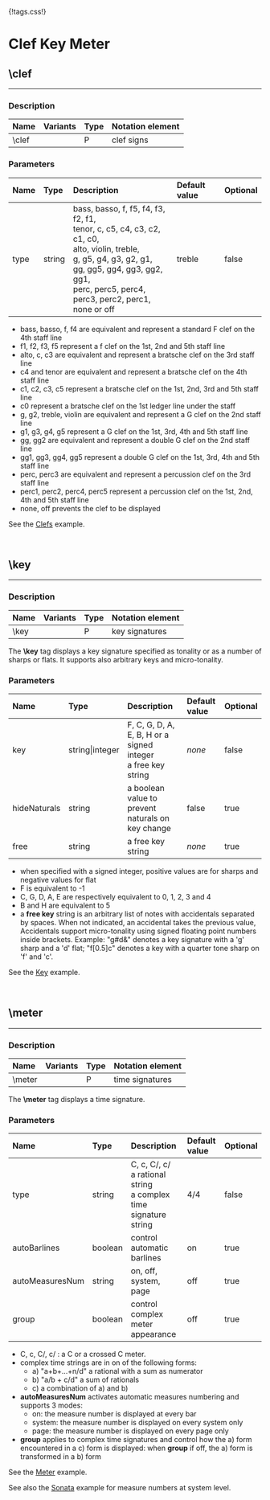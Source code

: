 {!tags.css!}

# Clef Key Meter


## \clef

-------

### Description

| Name | Variants | Type | Notation element |
| :----| :--------| :----| :----------------|
| \clef |  | P | clef signs |




### Parameters

| Name        	| Type   | Description    | Default value  | Optional |
| :------------ |:-------| :--------------| :------------- | :--------| 
| type | string | bass, basso, f, f5, f4, f3, f2, f1, <br />tenor, c, c5, c4, c3, c2, c1, c0, <br />alto, violin, treble, <br />g, g5, g4, g3, g2, g1, <br />gg, gg5, gg4, gg3, gg2, gg1, <br />perc, perc5, perc4, perc3, perc2, perc1, <br />none or off | treble | false |

- bass, basso, f, f4 are equivalent and represent a standard F clef on the 4th staff line
- f1, f2, f3, f5 represent a f clef on the 1st, 2nd and 5th staff line
- alto, c, c3 are equivalent and represent a bratsche clef on the 3rd staff line
- c4 and tenor are equivalent and represent a bratsche clef on the 4th staff line
- c1, c2, c3, c5 represent a bratsche clef on the 1st, 2nd, 3rd and 5th staff line
- c0 represent a bratsche clef on the 1st ledger line under the staff
- g, g2, treble, violin are equivalent and represent a G clef on the 2nd staff line
- g1, g3, g4, g5 represent a G clef on the 1st, 3rd, 4th and 5th staff line
- gg, gg2 are equivalent and represent a double G clef on the 2nd staff line
- gg1, gg3, gg4, gg5 represent a double G clef on the 1st, 3rd, 4th and 5th staff line
- perc, perc3 are equivalent and represent a percussion clef on the 3rd staff line
- perc1, perc2, perc4, perc5 represent a percussion clef on the 1st, 2nd, 4th and 5th staff line
- none, off prevents the clef to be displayed

See the [Clefs](../../../examples/clefkeymeter/) example.





<br />


## \key

-------

### Description

| Name | Variants | Type | Notation element |
| :----| :--------| :----| :----------------|
| \key |  | P | key signatures |

The **\key** tag displays a key signature specified as tonality or as a number of sharps or flats. It supports also arbitrary keys and micro-tonality.



### Parameters

| Name        	| Type   | Description    | Default value  | Optional |
| :------------ |:-------| :--------------| :------------- | :--------| 
| key | string\|integer | F, C, G, D, A, E, B, H or a signed integer<br />a free key string | *none* | false |
| hideNaturals | string | a boolean value to prevent naturals on key change | false | true |
| free | string | a free key string | *none* | true |

- when specified with a signed integer, positive values are for sharps and negative values for flat
- F is equivalent to -1
- C, G, D, A, E are respectively equivalent to 0, 1, 2, 3 and 4
- B and H are equivalent to 5
- a **free key** string is an arbitrary list of notes with accidentals separated by spaces. When not indicated, an accidental takes the previous value, Accidentals support micro-tonality using signed floating point numbers inside brackets. Example: "g#d&" denotes a key signature with a 'g' sharp and a 'd' flat; "f[0.5]c" denotes a key with a quarter tone sharp on 'f' and 'c'.

See the [Key](../../../examples/clefkeymeter/) example.





<br />


## \meter

-------

### Description

| Name | Variants | Type | Notation element |
| :----| :--------| :----| :----------------|
| \meter |  | P | time signatures |

The **\meter** tag displays a time signature.



### Parameters

| Name        	| Type   | Description    | Default value  | Optional |
| :------------ |:-------| :--------------| :------------- | :--------| 
| type | string | C, c, C/, c/<br />a rational string<br />a complex time signature string | 4/4 | false |
| autoBarlines | boolean | control automatic barlines | on | true |
| autoMeasuresNum | string | on, off, system, page | off | true |
| group | boolean | control complex meter appearance | off | true |

- C, c, C/, c/ : a C or a crossed C meter.
- complex time strings are in on of the following forms:
	- a) "a+b+...+n/d" a rational with a sum as numerator
	- b) "a/b + c/d" a sum of rationals
	- c) a combination of a) and b)
- **autoMeasuresNum** activates automatic measures numbering and supports 3 modes:
	- on: the measure number is displayed at every bar
	- system: the measure number is displayed on every system only
	- page: the measure number is displayed on every page only
- **group** applies to complex time signatures and control how the a) form encountered in a c) form is displayed: when **group** if off, the a) form is transformed in a b) form

See the [Meter](../../../examples/clefkeymeter/) example.

See also the [Sonata](../../../examples/cpebach/) example for measure numbers at system level.



